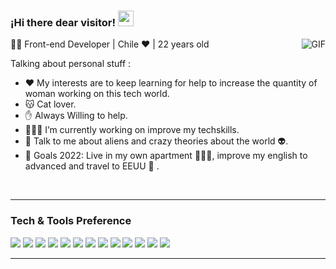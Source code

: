### ¡Hi there dear visitor! <img src="https://media.giphy.com/media/hvRJCLFzcasrR4ia7z/giphy.gif" width="25px">
<img align="right" alt="GIF" src="https://raw.githubusercontent.com/haoruilee/haoruilee/master/pic/pusheencode.gif" />

👨‍💻 Front-end Developer | Chile ❤️ | 22 years old 

Talking about personal stuff :
- ❤ My interests are to keep learning for help to increase the quantity of woman working on this tech world.
- 😽 Cat lover. 
- ✋ Always Willing to help.
- 👨🏽‍💻 I’m currently working on improve my techskills.
- 💬 Talk to me about aliens and crazy theories about the world 👽.
- 🥅 Goals 2022: Live in my own apartment 💁🏽‍♀️, improve my english to advanced and travel to EEUU 🗽 .

</br>

---

### Tech & Tools Preference

<img src = "https://img.shields.io/badge/-HTML5-E34F26?style=flat&logo=html5&logoColor=white"> <img src = "https://img.shields.io/badge/-CSS3-1572B6?style=flat&logo=css3&logoColor=white">
<img src="https://img.shields.io/badge/-JavaScript-eed718?style=flat&logo=javascript&logoColor=ffffff">
<img src="https://img.shields.io/badge/Vue.js-35495E?style=flat&logo=vue.js&logoColor=4FC08D">
<img src="https://img.shields.io/badge/Tailwind_CSS-38B2AC?style=flat&logo=tailwind-css&logoColor=white">
<img src="https://img.shields.io/badge/-Trello-4DB33D?style=flat&logo=trello&logoColor=FFFFFF">
<img src="https://img.shields.io/badge/-Figma-e535ab?style=flat&logo=figma&logoColor=FFFFFF">
<img src="https://img.shields.io/badge/-NPM-787878?style=flat">
<img src="https://img.shields.io/badge/-Firebase-FFA611?style=flat&logo=firebase&logoColor=FFFFFF">
<img src="http://img.shields.io/badge/-Canva-000000?style=flat&logo=canva&logoColor=FFFFFF">
<img src="http://img.shields.io/badge/-Git-F1502F?style=flat&logo=git&logoColor=FFFFFF">
<img src="http://img.shields.io/badge/-Github-000000?style=flat&logo=github&logoColor=4FC08D">
<img src="http://img.shields.io/badge/-VS%20Code-007ACC?style=flat&logo=visual%20studio%20code&logoColor=white">




---
